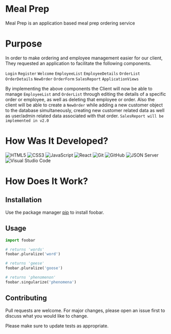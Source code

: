 # Meal Prep

Meal Prep is an application based meal prep ordering service

# Purpose 

In order to make ordering and employee management easier for our client, They requested an application to facilitate the following components. 

`Login`
`Register`
`Welcome`
`EmployeeList`
`EmployeeDetails`
`OrderList`
`OrderDetails`
`NewOrder`
`OrderForm`
`SalesReport`
`ApplicationViews`

By implementing the above components the Client will now be able to manage `EmployeeList` and `OrderList` through editing the details of a specific order or employee, as well as deleting that employee or order. Also the client will be able to create a `NewOrder` while adding a new customer object to the database simultaneously, creating new customer related data as well as user/admin related data associated with that order. `SalesReport will be implemented in v2.0 ` 

# How Was It Developed?

![HTML5](https://img.shields.io/badge/html5%20-%23E34F26.svg?&style=for-the-badge&logo=html5&logoColor=white) ![CSS3](https://img.shields.io/badge/css3%20-%231572B6.svg?&style=for-the-badge&logo=css3&logoColor=white) ![JavaScript](https://img.shields.io/badge/javascript%20-%23323330.svg?&style=for-the-badge&logo=javascript&logoColor=%23F7DF1E) ![React](https://img.shields.io/badge/react%20-%2320232a.svg?&style=for-the-badge&logo=react&logoColor=%2361DAFB) ![Git](https://img.shields.io/badge/git%20-%23F05033.svg?&style=for-the-badge&logo=git&logoColor=white) ![GitHub](https://img.shields.io/badge/github%20-%23121011.svg?&style=for-the-badge&logo=github&logoColor=white) ![JSON Server](https://img.shields.io/badge/JSON_Server%20-%232a2e2a.svg?&style=for-the-badge&logo=JSON&logoColor=white) ![Visual Studio Code](https://img.shields.io/badge/VSCode%20-%23007ACC.svg?&style=for-the-badge&logo=visual-studio-code&logoColor=white)

# How Does It Work?


## Installation

Use the package manager [pip](https://pip.pypa.io/en/stable/) to install foobar.


## Usage

```python
import foobar

# returns 'words'
foobar.pluralize('word')

# returns 'geese'
foobar.pluralize('goose')

# returns 'phenomenon'
foobar.singularize('phenomena')
```

## Contributing

Pull requests are welcome. For major changes, please open an issue first
to discuss what you would like to change.

Please make sure to update tests as appropriate.

